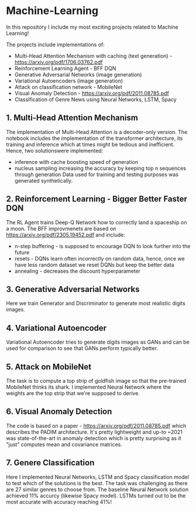 # Machine-Learning

In this repository I include my most exciting projects related to Machine Learning!

The projects include implementations of:
- Multi-Head Attention Mechanism with caching (text generation) - https://arxiv.org/pdf/1706.03762.pdf
- Reinforcement Learning Agent - BFF DQN
- Generative Adversarial Networks (image generation)
- Variational Autoencoders (image generation)
- Attack on classification network - MobileNet
- Visual Anomaly Detection - https://arxiv.org/pdf/2011.08785.pdf
- Classification of Genre News using Neural Networks, LSTM, Spacy

## 1. Multi-Head Attention Mechanism

The implementation of Multi-Head Attention is a decoder-only version. The notebook includes the implementation of the transformer architecture, its training and inference which at times might be tedious and inefficient. Hence, two solutionswere implemented:
- inference with cache boosting speed of generation
- nucleus sampling increasing the accuracy by keeping top n sequences through generation
Data used for training and testing purposes was generated synthetically.

## 2. Reinforcement Learning - Bigger Better Faster DQN

The RL Agent trains Deep-Q Network how to correctly land a spaceship on a moon. The BFF improvmenets are based on https://arxiv.org/pdf/2305.19452.pdf and include:
- n-step buffering - is supposed to encourage DQN to look further into the future
- resets - DQNs learn often incorrectly on random data, hence, once we have less random dataset we reset DQNs but keep the better data
- annealing - decreases the discount hyperparameter

## 3. Generative Adversarial Networks

Here we train Generator and Discriminator to generate most realistic digits images.

## 4. Variational Autoencoder

Variational Autoencoder tries to generate digits images as GANs and can be used for comparison to see that GANs perform typically better.

## 5. Attack on MobileNet

The task is to compute a top strip of goldfish image so that the pre-trained MobileNet thinks its shark. I implemented Neural Network where the weights are the top strip that we're supposed to derive.

## 6. Visual Anomaly Detection

The code is based on a paper - https://arxiv.org/pdf/2011.08785.pdf which describes the PADIM architecture. It's pretty lightweight and up-to ~2021 was state-of-the-art in anomaly detection which is pretty surprising as it "just" computes mean and covariance matrices.

## 7. Genere Classification 

Here I implemented Neural Networks, LSTM and Spacy classification model to test which of the solutions is the best. The task was challenging as there are 27 similar genres to choose from. The baseline Neural Network solution achieved 11% accurcy (likewise Spacy model). LSTMs turned out to be the most accurate with accuracy reaching 41%!



